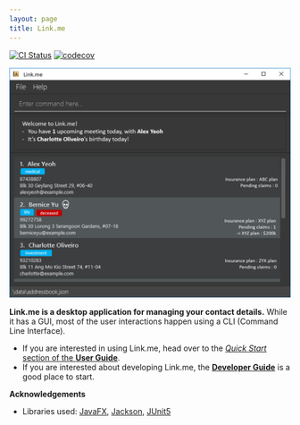 ```yaml
---
layout: page
title: Link.me
---
```


[![CI Status](https://github.com/AY2021S2-CS2103T-W12-3/tp/workflows/Java%20CI/badge.svg)](https://github.com/AY2021S2-CS2103T-W12-3/tp/actions)
[![codecov](https://codecov.io/gh/AY2021S2-CS2103T-W12-3/tp/branch/master/graph/badge.svg)](https://app.codecov.io/gh/AY2021S2-CS2103T-W12-3/tp)

![Ui](images/Ui.png)

**Link.me is a desktop application for managing your contact details.** While it has a GUI, most of the user interactions happen using a CLI (Command Line Interface).

* If you are interested in using Link.me, head over to the [_Quick Start_ section of the **User Guide**](UserGuide.html#quick-start).
* If you are interested about developing Link.me, the [**Developer Guide**](DeveloperGuide.html) is a good place to start.


**Acknowledgements**

* Libraries used: [JavaFX](https://openjfx.io/), [Jackson](https://github.com/FasterXML/jackson), [JUnit5](https://github.com/junit-team/junit5)
